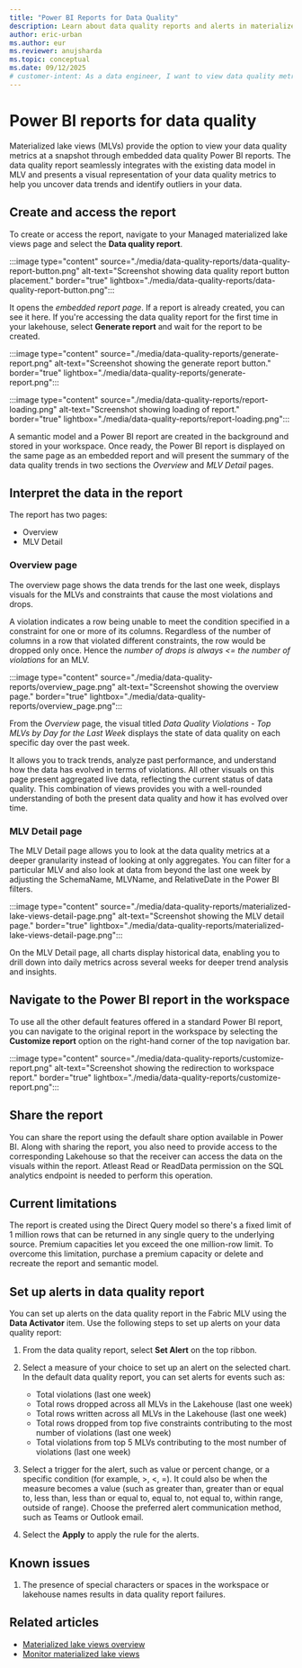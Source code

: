 ```yaml
---
title: "Power BI Reports for Data Quality"
description: Learn about data quality reports and alerts in materialized lake views within lakehouse in Microsoft Fabric
author: eric-urban
ms.author: eur
ms.reviewer: anujsharda
ms.topic: conceptual
ms.date: 09/12/2025
# customer-intent: As a data engineer, I want to view data quality metrics in Power BI reports and set up alerts on them so that I can monitor data quality trends and receive notifications for significant changes.
---
```

 
# Power BI reports for data quality

Materialized lake views (MLVs) provide the option to view your data quality metrics at a snapshot through embedded data quality Power BI reports. The data quality report seamlessly integrates with the existing data model in MLV and presents a visual representation of your data quality metrics to help you uncover data trends and identify outliers in your data.

## Create and access the report

To create or access the report, navigate to your Managed materialized lake views page and select the **Data quality report**.

:::image type="content" source="./media/data-quality-reports/data-quality-report-button.png" alt-text="Screenshot showing data quality report button placement." border="true" lightbox="./media/data-quality-reports/data-quality-report-button.png":::

It opens the *embedded report page*. If a report is already created, you can see it here. If you're accessing the data quality report for the first time in your lakehouse, select **Generate report** and wait for the report to be created.

:::image type="content" source="./media/data-quality-reports/generate-report.png" alt-text="Screenshot showing the generate report button." border="true" lightbox="./media/data-quality-reports/generate-report.png":::

:::image type="content" source="./media/data-quality-reports/report-loading.png" alt-text="Screenshot showing loading of report." border="true" lightbox="./media/data-quality-reports/report-loading.png":::

A semantic model and a Power BI report are created in the background and stored in your workspace. Once ready, the Power BI report is displayed on the same page as an embedded report and will present the summary of the data quality trends in two sections the *Overview* and *MLV Detail* pages.

## Interpret the data in the report

The report has two pages:

* Overview
* MLV Detail

### Overview page

The overview page shows the data trends for the last one week, displays visuals for the MLVs and constraints that cause the most violations and drops.

A violation indicates a row being unable to meet the condition specified in a constraint for one or more of its columns. Regardless of the number of columns in a row that violated different constraints, the row would be dropped only once. Hence the *number of drops is always <= the number of violations* for an MLV.

:::image type="content" source="./media/data-quality-reports/overview_page.png" alt-text="Screenshot showing the overview page." border="true" lightbox="./media/data-quality-reports/overview_page.png":::

From the *Overview* page, the visual titled *Data Quality Violations - Top MLVs by Day for the Last Week* displays the state of data quality on each specific day over the past week.

It allows you to track trends, analyze past performance, and understand how the data has evolved in terms of violations. All other visuals on this page present aggregated live data, reflecting the current status of data quality. This combination of views provides you with a well-rounded understanding of both the present data quality and how it has evolved over time.

### MLV Detail page

The MLV Detail page allows you to look at the data quality metrics at a deeper granularity instead of looking at only aggregates. You can filter for a particular MLV and also look at data from beyond the last one week by adjusting the SchemaName, MLVName, and RelativeDate in the Power BI filters.

:::image type="content" source="./media/data-quality-reports/materialized-lake-views-detail-page.png" alt-text="Screenshot showing the MLV detail page." border="true" lightbox="./media/data-quality-reports/materialized-lake-views-detail-page.png":::

On the MLV Detail page, all charts display historical data, enabling you to drill down into daily metrics across several weeks for deeper trend analysis and insights.

## Navigate to the Power BI report in the workspace

To use all the other default features offered in a standard Power BI report, you can navigate to the original report in the workspace by selecting the **Customize report** option on the right-hand corner of the top navigation bar.

:::image type="content" source="./media/data-quality-reports/customize-report.png" alt-text="Screenshot showing the redirection to workspace report." border="true" lightbox="./media/data-quality-reports/customize-report.png":::

## Share the report

You can share the report using the default share option available in Power BI. Along with sharing the report, you also need to provide access to the corresponding Lakehouse so that the receiver can access the data on the visuals within the report. Atleast Read or ReadData permission on the SQL analytics endpoint is needed to perform this operation.

## Current limitations

The report is created using the Direct Query model so there's a fixed limit of 1 million rows that can be returned in any single query to the underlying source. Premium capacities let you exceed the one million-row limit. To overcome this limitation, purchase a premium capacity or delete and recreate the report and semantic model.

## Set up alerts in data quality report

You can set up alerts on the data quality report in the Fabric MLV using the **Data Activator** item. Use the following steps to set up alerts on your data quality report:

1. From the data quality report, select **Set Alert** on the top ribbon.

1. Select a measure of your choice to set up an alert on the selected chart. In the default data quality report, you can set alerts for events such as:

   * Total violations (last one week)
   * Total rows dropped across all MLVs in the Lakehouse (last one week)
   * Total rows written across all MLVs in the Lakehouse (last one week)
   * Total rows dropped from top five constraints contributing to the most number of violations (last one week)
   * Total violations from top 5 MLVs contributing to the most number of violations (last one week)

1. Select a trigger for the alert, such as value or percent change, or a specific condition (for example, >, <, =). It could also be when the measure becomes a value (such as greater than, greater than or equal to, less than, less than or equal to, equal to, not equal to, within range, outside of range). Choose the preferred alert communication method, such as Teams or Outlook email.

1. Select the **Apply** to apply the rule for the alerts.

## Known issues
1. The presence of special characters or spaces in the workspace or lakehouse names results in data quality report failures.

## Related articles

* [Materialized lake views overview](./overview-materialized-lake-view.md)
* [Monitor materialized lake views](./monitor-materialized-lake-views.md)
